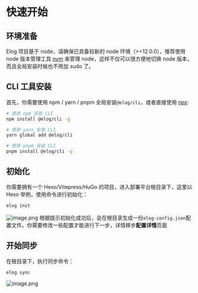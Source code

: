# 快速开始

## 环境准备

Elog 项目基于 node，请确保已具备较新的 node 环境（>=12.0.0），推荐使用 node 版本管理工具 [nvm](https://github.com/creationix/nvm) 来管理 node，这样不仅可以很方便地切换 node 版本，而且全局安装时候也不用加 sudo 了。

## CLI 工具安装

首先，你需要使用 npm / yarn / pnpm 全局安装`@elog/cli`，或者直接使用 [npx](https://medium.com/@maybekatz/introducing-npx-an-npm-package-runner-55f7d4bd282b):

```bash
# 使用 npm 安装 CLI
npm install @elog/cli -g

# 使用 yarn 安装 CLI
yarn global add @elog/cli

# 使用 pnpm 安装 CLI
pnpm install @elog/cli -g
```

## 初始化

你需要拥有一个 Hexo/Vitepress/HuGo 的项目，进入部署平台根目录下，这里以 Hexo 举例，使用命令进行初始化：

```bash
elog init
```

![image.png](https://blogimagesrep-1257180516.cos.ap-guangzhou.myqcloud.com/elog-docs-images/FmGLy-wYhbW0ZWirPz_4bQ-lts8x.png)
根据提示初始化成功后，会在根目录生成一份`elog-config.json`配置文件。你需要修改一些配置才能进行下一步，详情移步**配置详情**页面

## 开始同步

在根目录下，执行同步命令：

```bash
elog sync
```

![image.png](https://blogimagesrep-1257180516.cos.ap-guangzhou.myqcloud.com/elog-docs-images/Flm8w1xQjM7_RKtrI8PO3K80hO-T.png)
